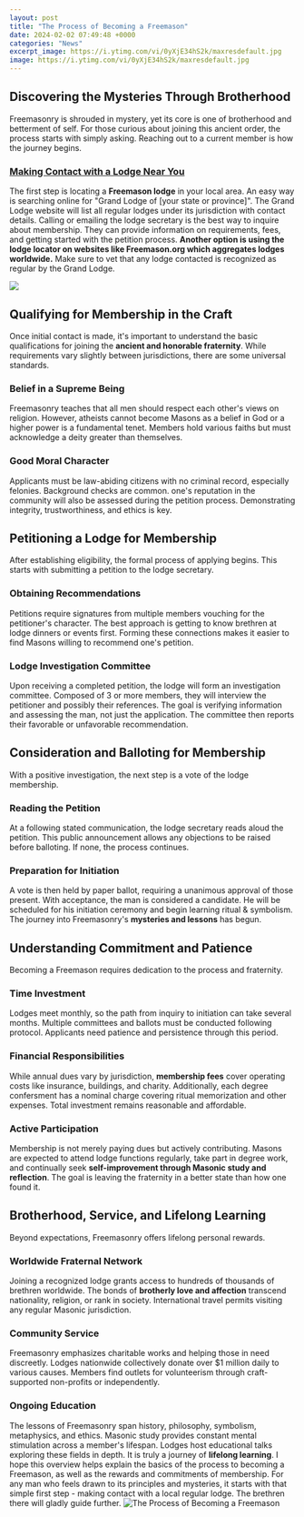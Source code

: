 ```yaml
---
layout: post
title: "The Process of Becoming a Freemason"
date: 2024-02-02 07:49:48 +0000
categories: "News"
excerpt_image: https://i.ytimg.com/vi/0yXjE34hS2k/maxresdefault.jpg
image: https://i.ytimg.com/vi/0yXjE34hS2k/maxresdefault.jpg
---
```


## Discovering the Mysteries Through Brotherhood  
Freemasonry is shrouded in mystery, yet its core is one of brotherhood and betterment of self. For those curious about joining this ancient order, the process starts with simply asking. Reaching out to a current member is how the journey begins.  
### [Making Contact with a Lodge Near You](https://fistore.mysenprints.com/collection/ager)
The first step is locating a **Freemason lodge** in your local area. An easy way is searching online for "Grand Lodge of [your state or province]". The Grand Lodge website will list all regular lodges under its jurisdiction with contact details. Calling or emailing the lodge secretary is the best way to inquire about membership. They can provide information on requirements, fees, and getting started with the petition process. **Another option is using the lodge locator on websites like Freemason.org which aggregates lodges worldwide.** Make sure to vet that any lodge contacted is recognized as regular by the Grand Lodge.

![](http://www.mastermason.com/duvall6/images/sitestepsreduced.jpg)
## Qualifying for Membership in the Craft
Once initial contact is made, it's important to understand the basic qualifications for joining the **ancient and honorable fraternity**. While requirements vary slightly between jurisdictions, there are some universal standards.  
### **Belief in a Supreme Being**
Freemasonry teaches that all men should respect each other's views on religion. However, atheists cannot become Masons as a belief in God or a higher power is a fundamental tenet. Members hold various faiths but must acknowledge a deity greater than themselves.
### **Good Moral Character** 
Applicants must be law-abiding citizens with no criminal record, especially felonies. Background checks are common. one's reputation in the community will also be assessed during the petition process. Demonstrating integrity, trustworthiness, and ethics is key.
## Petitioning a Lodge for Membership
After establishing eligibility, the formal process of applying begins. This starts with submitting a petition to the lodge secretary.  
### **Obtaining Recommendations**  
Petitions require signatures from multiple members vouching for the petitioner's character. The best approach is getting to know brethren at lodge dinners or events first. Forming these connections makes it easier to find Masons willing to recommend one's petition. 
### **Lodge Investigation Committee**
Upon receiving a completed petition, the lodge will form an investigation committee. Composed of 3 or more members, they will interview the petitioner and possibly their references. The goal is verifying information and assessing the man, not just the application. The committee then reports their favorable or unfavorable recommendation.
## Consideration and Balloting for Membership
With a positive investigation, the next step is a vote of the lodge membership.
### **Reading the Petition**  
At a following stated communication, the lodge secretary reads aloud the petition. This public announcement allows any objections to be raised before balloting. If none, the process continues.
### **Preparation for Initiation** 
A vote is then held by paper ballot, requiring a unanimous approval of those present. With acceptance, the man is considered a candidate. He will be scheduled for his initiation ceremony and begin learning ritual & symbolism. The journey into Freemasonry's **mysteries and lessons** has begun.
## Understanding Commitment and Patience  
Becoming a Freemason requires dedication to the process and fraternity.
### **Time Investment**
Lodges meet monthly, so the path from inquiry to initiation can take several months. Multiple committees and ballots must be conducted following protocol. Applicants need patience and persistence through this period.  
### **Financial Responsibilities** 
While annual dues vary by jurisdiction, **membership fees** cover operating costs like insurance, buildings, and charity. Additionally, each degree confersment has a nominal charge covering ritual memorization and other expenses. Total investment remains reasonable and affordable. 
### **Active Participation**
Membership is not merely paying dues but actively contributing. Masons are expected to attend lodge functions regularly, take part in degree work, and continually seek **self-improvement through Masonic study and reflection**. The goal is leaving the fraternity in a better state than how one found it.
## Brotherhood, Service, and Lifelong Learning
Beyond expectations, Freemasonry offers lifelong personal rewards.
### **Worldwide Fraternal Network** 
Joining a recognized lodge grants access to hundreds of thousands of brethren worldwide. The bonds of **brotherly love and affection** transcend nationality, religion, or rank in society. International travel permits visiting any regular Masonic jurisdiction. 
### **Community Service**  
Freemasonry emphasizes charitable works and helping those in need discreetly. Lodges nationwide collectively donate over $1 million daily to various causes. Members find outlets for volunteerism through craft-supported non-profits or independently.  
### **Ongoing Education**
The lessons of Freemasonry span history, philosophy, symbolism, metaphysics, and ethics. Masonic study provides constant mental stimulation across a member's lifespan. Lodges host educational talks exploring these fields in depth. It is truly a journey of **lifelong learning**.
I hope this overview helps explain the basics of the process to becoming a Freemason, as well as the rewards and commitments of membership. For any man who feels drawn to its principles and mysteries, it starts with that simple first step - making contact with a local regular lodge. The brethren there will gladly guide further.
![The Process of Becoming a Freemason](https://i.ytimg.com/vi/0yXjE34hS2k/maxresdefault.jpg)